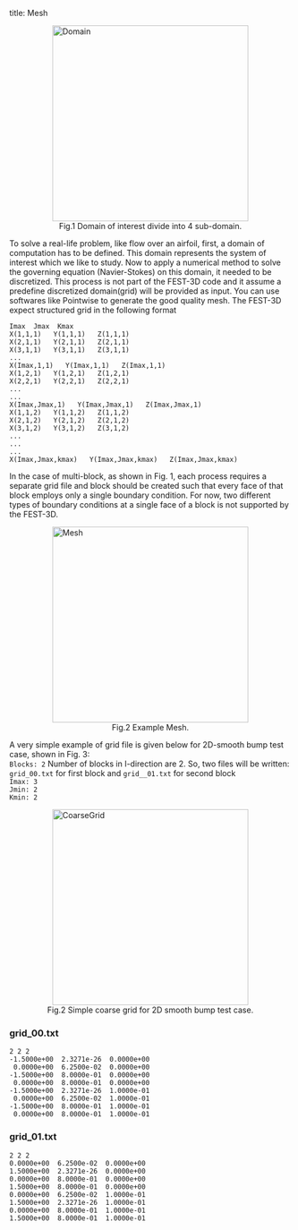 title: Mesh

<figure>
  <div style="display: flex; flex-wrap: wrap; justify-content: center; align-items:center">
    <img src="|media|/Domain.png" alt="Domain" style="width:350px">
  </div>
  <div style="display: flex; flex-wrap: wrap; justify-content: center; align-items:center">
    <figcaption> Fig.1 Domain of interest divide into 4 sub-domain.</figcaption>
  </div>
</figure>


To solve a real-life problem, like flow over
an airfoil, first, a domain of computation has to be defined. This 
domain represents the system of interest which we
like to study. Now to apply a numerical method
to solve the governing equation (Navier-Stokes) on this domain, it needed
to be discretized. This process is not part of the FEST-3D
code and it assume a predefine discretized domain(grid) will
be provided as input. You can use softwares like Pointwise to generate the
good quality mesh. The FEST-3D expect structured grid in
 the following format
```
Imax  Jmax  Kmax
X(1,1,1)   Y(1,1,1)   Z(1,1,1)
X(2,1,1)   Y(2,1,1)   Z(2,1,1)
X(3,1,1)   Y(3,1,1)   Z(3,1,1)
...
X(Imax,1,1)   Y(Imax,1,1)   Z(Imax,1,1)
X(1,2,1)   Y(1,2,1)   Z(1,2,1)
X(2,2,1)   Y(2,2,1)   Z(2,2,1)
...
...
X(Imax,Jmax,1)   Y(Imax,Jmax,1)   Z(Imax,Jmax,1)
X(1,1,2)   Y(1,1,2)   Z(1,1,2)
X(2,1,2)   Y(2,1,2)   Z(2,1,2)
X(3,1,2)   Y(3,1,2)   Z(3,1,2)
...
...
...
X(Imax,Jmax,kmax)   Y(Imax,Jmax,kmax)   Z(Imax,Jmax,kmax)
```

In the case of multi-block, as shown in Fig. 1, each process requires a separate grid file
and block should be created such that every face of that
block employs only a single boundary condition. For now, two different types of boundary
conditions at a single face  of a block is not supported by the FEST-3D.
<figure>
  <div style="display: flex; flex-wrap: wrap; justify-content: center; align-items:center">
    <img src="|media|/Mesh.png" alt="Mesh" style="width:350px">
  </div>
  <div style="display: flex; flex-wrap: wrap; justify-content: center; align-items:center">
    <figcaption> Fig.2 Example Mesh.</figcaption>
  </div>
</figure>

A very simple example of grid file is given below for 2D-smooth bump test case, shown in Fig. 3:<br>
`Blocks: 2` Number of blocks in I-direction are 2. So, two files will be written: `grid_00.txt` for first block and 
`grid__01.txt` for second block<br>
`Imax: 3` <br>
`Jmin: 2` <br>
`Kmin: 2` <br>
<figure>
  <div style="display: flex; flex-wrap: wrap; justify-content: center; align-items:center">
    <img src="|media|/CoarseGrid.png" alt="CoarseGrid" style="width:350px">
  </div>
  <div style="display: flex; flex-wrap: wrap; justify-content: center; align-items:center">
    <figcaption> Fig.2 Simple coarse grid for 2D smooth bump test case.</figcaption>
  </div>
</figure>

### grid_00.txt
```
2 2 2
-1.5000e+00  2.3271e-26  0.0000e+00
 0.0000e+00  6.2500e-02  0.0000e+00
-1.5000e+00  8.0000e-01  0.0000e+00
 0.0000e+00  8.0000e-01  0.0000e+00
-1.5000e+00  2.3271e-26  1.0000e-01
 0.0000e+00  6.2500e-02  1.0000e-01
-1.5000e+00  8.0000e-01  1.0000e-01
 0.0000e+00  8.0000e-01  1.0000e-01
```

### grid_01.txt
```
2 2 2
0.0000e+00  6.2500e-02  0.0000e+00
1.5000e+00  2.3271e-26  0.0000e+00
0.0000e+00  8.0000e-01  0.0000e+00
1.5000e+00  8.0000e-01  0.0000e+00
0.0000e+00  6.2500e-02  1.0000e-01
1.5000e+00  2.3271e-26  1.0000e-01
0.0000e+00  8.0000e-01  1.0000e-01
1.5000e+00  8.0000e-01  1.0000e-01
```
